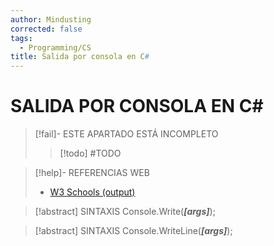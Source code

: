 ```yaml
---
author: Mindusting
corrected: false
tags:
  - Programming/CS
title: Salida por consola en C#
---
```


# SALIDA POR CONSOLA EN C\#

> [!fail]- ESTE APARTADO ESTÁ INCOMPLETO
> > [!todo] #TODO

> [!help]- REFERENCIAS WEB
> - [W3 Schools (output)](https://www.w3schools.com/cs/cs_output.php)

> [!abstract] SINTAXIS
> Console.Write(***\[args\]***);

> [!abstract] SINTAXIS
> Console.WriteLine(***\[args\]***);
